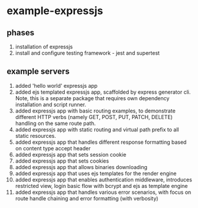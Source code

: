 # example-expressjs

## phases
1. installation of expressjs
2. install and configure testing framework - jest and supertest

## example servers
1. added 'hello world' expressjs app
2. added ejs templated expressjs app, scaffolded by express generator cli. Note, this is a separate package that requires own dependency installation and script runner.
3. added expressjs app with basic routing examples, to demonstrate different HTTP verbs (namely GET, POST, PUT, PATCH, DELETE) handling on the same route path.
4. added expressjs app with static routing and virtual path prefix to all static resources.
5. added expressjs app that handles different response formatting based on content type accept header
6. added expressjs app that sets session cookie
7. added expressjs app that sets cookies
8. added expressjs app that allows binaries downloading
9. added expressjs app that uses ejs templates for the render engine
10. added expressjs app that enables authentication middleware, introduces restricted view, login basic flow with bcrypt and ejs as template engine
11. added expressjs app that handles various error scenarios, with focus on route handle chaining and error formatting (with verbosity)
